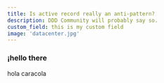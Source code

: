 ```yaml
---
title: Is active record really an anti-pattern?
description: DDD Community will probably say so.
custom_field: this is my custom field
image: 'datacenter.jpg'
---
```


### ¡hello there
hola caracola